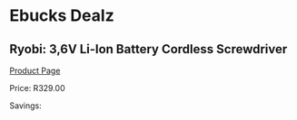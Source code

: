 
# Ebucks Dealz
## Ryobi: 3,6V Li-Ion Battery Cordless Screwdriver
[Product Page](https://www.ebucks.com/web/shop/productSelected.do?prodId=335369750&catId=336131644)

Price: R329.00

Savings: 


	